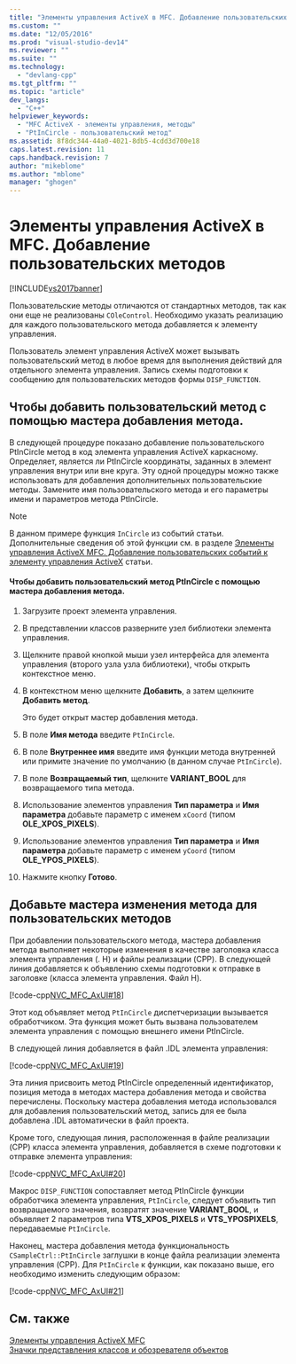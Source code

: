 ```yaml
---
title: "Элементы управления ActiveX в MFC. Добавление пользовательских методов | Microsoft Docs"
ms.custom: ""
ms.date: "12/05/2016"
ms.prod: "visual-studio-dev14"
ms.reviewer: ""
ms.suite: ""
ms.technology: 
  - "devlang-cpp"
ms.tgt_pltfrm: ""
ms.topic: "article"
dev_langs: 
  - "C++"
helpviewer_keywords: 
  - "MFC ActiveX - элементы управления, методы"
  - "PtInCircle - пользовательский метод"
ms.assetid: 8f8dc344-44a0-4021-8db5-4cdd3d700e18
caps.latest.revision: 11
caps.handback.revision: 7
author: "mikeblome"
ms.author: "mblome"
manager: "ghogen"
---
```

# Элементы управления ActiveX в MFC. Добавление пользовательских методов
[!INCLUDE[vs2017banner](../assembler/inline/includes/vs2017banner.md)]

Пользовательские методы отличаются от стандартных методов, так как они еще не реализованы `COleControl`.  Необходимо указать реализацию для каждого пользовательского метода добавляется к элементу управления.  
  
 Пользователь элемент управления ActiveX может вызывать пользовательский метод в любое время для выполнения действий для отдельного элемента управления.  Запись схемы подготовки к сообщению для пользовательских методов формы `DISP_FUNCTION`.  
  
##  <a name="_core_adding_a_custom_method_with_classwizard"></a> Чтобы добавить пользовательский метод с помощью мастера добавления метода.  
 В следующей процедуре показано добавление пользовательского PtInCircle метод в код элемента управления ActiveX каркасному.  Определяет, является ли PtInCircle координаты, заданных в элемент управления внутри или вне круга.  Эту одной процедуры можно также использовать для добавления дополнительных пользовательские методы.  Замените имя пользовательского метода и его параметры имени и параметров метода PtInCircle.  
  
> [!NOTE]
>  В данном примере функция `InCircle` из событий статьи.  Дополнительные сведения об этой функции см. в разделе [Элементы управления ActiveX MFC. Добавление пользовательских событий к элементу управления ActiveX](../Topic/MFC%20ActiveX%20Controls:%20Adding%20Custom%20Events.md) статьи.  
  
#### Чтобы добавить пользовательский метод PtInCircle с помощью мастера добавления метода.  
  
1.  Загрузите проект элемента управления.  
  
2.  В представлении классов разверните узел библиотеки элемента управления.  
  
3.  Щелкните правой кнопкой мыши узел интерфейса для элемента управления \(второго узла узла библиотеки\), чтобы открыть контекстное меню.  
  
4.  В контекстном меню щелкните **Добавить**, а затем щелкните **Добавить метод**.  
  
     Это будет открыт мастер добавления метода.  
  
5.  В поле **Имя метода** введите `PtInCircle`.  
  
6.  В поле **Внутреннее имя** введите имя функции метода внутренней или примите значение по умолчанию \(в данном случае `PtInCircle`\).  
  
7.  В поле **Возвращаемый тип**, щелкните **VARIANT\_BOOL** для возвращаемого типа метода.  
  
8.  Использование элементов управления **Тип параметра** и **Имя параметра** добавьте параметр с именем `xCoord` \(типом **OLE\_XPOS\_PIXELS**\).  
  
9. Использование элементов управления **Тип параметра** и **Имя параметра** добавьте параметр с именем `yCoord` \(типом **OLE\_YPOS\_PIXELS**\).  
  
10. Нажмите кнопку **Готово**.  
  
##  <a name="_core_classwizard_changes_for_custom_methods"></a> Добавьте мастера изменения метода для пользовательских методов  
 При добавлении пользовательского метода, мастера добавления метода выполняет некоторые изменения в качестве заголовка класса элемента управления \(. H\) и файлы реализации \(CPP\).  В следующей линия добавляется к объявлению схемы подготовки к отправке в заголовке \(класса элемента управления. Файл H\).  
  
 [!code-cpp[NVC_MFC_AxUI#18](../mfc/codesnippet/CPP/mfc-activex-controls-adding-custom-methods_1.h)]  
  
 Этот код объявляет метод `PtInCircle` диспетчеризации вызывается обработчиком.  Эта функция может быть вызвана пользователем элемента управления с помощью внешнего имени PtInCircle.  
  
 В следующей линия добавляется в файл .IDL элемента управления:  
  
 [!code-cpp[NVC_MFC_AxUI#19](../mfc/codesnippet/CPP/mfc-activex-controls-adding-custom-methods_2.idl)]  
  
 Эта линия присвоить метод PtInCircle определенный идентификатор, позиция метода в методах мастера добавления метода и свойства перечислены.  Поскольку мастера добавления метода использовался для добавления пользовательский метод, запись для ее была добавлена .IDL автоматически в файл проекта.  
  
 Кроме того, следующая линия, расположенная в файле реализации \(CPP\) класса элемента управления, добавляется в схеме подготовки к отправке элемента управления:  
  
 [!code-cpp[NVC_MFC_AxUI#20](../mfc/codesnippet/CPP/mfc-activex-controls-adding-custom-methods_3.cpp)]  
  
 Макрос `DISP_FUNCTION` сопоставляет метод PtInCircle функции обработчика элемента управления, `PtInCircle`, следует объявить тип возвращаемого значения, возвратят значение **VARIANT\_BOOL**, и объявляет 2 параметров типа **VTS\_XPOS\_PIXELS**  и **VTS\_YPOSPIXELS**, передаваемые `PtInCircle`.  
  
 Наконец, мастера добавления метода функциональность `CSampleCtrl::PtInCircle` заглушки в конце файла реализации элемента управления \(CPP\).  Для `PtInCircle` к функции, как показано выше, его необходимо изменить следующим образом:  
  
 [!code-cpp[NVC_MFC_AxUI#21](../mfc/codesnippet/CPP/mfc-activex-controls-adding-custom-methods_4.cpp)]  
  
## См. также  
 [Элементы управления ActiveX MFC](../mfc/mfc-activex-controls.md)   
 [Значки представления классов и обозревателя объектов](../Topic/Class%20View%20and%20Object%20Browser%20Icons.md)